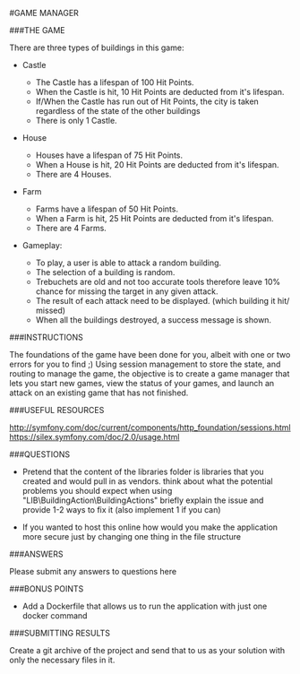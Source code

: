 #GAME MANAGER

###THE GAME 

There are three types of buildings in this game:

- Castle
    - The Castle has a lifespan of 100 Hit Points.
    - When the Castle is hit, 10 Hit Points are deducted from it's lifespan.
    - If/When the Castle has run out of Hit Points, the city is taken regardless 
    of the state of the other buildings
    - There is only 1 Castle.
- House
    - Houses have a lifespan of 75 Hit Points.
    - When a House is hit, 20 Hit Points are deducted from it's lifespan.
    - There are 4 Houses.
- Farm
    - Farms have a lifespan of 50 Hit Points.
    - When a Farm is hit, 25 Hit Points are deducted from it's lifespan.
    - There are 4 Farms.

- Gameplay:

    - To play, a user is able to attack a random building.
    - The selection of a building is random.
    - Trebuchets are old and not too accurate tools therefore leave 10% chance for 
    missing the target in any given attack.
    - The result of each attack need to be displayed. (which building it hit/ missed)
    - When all the buildings destroyed, a success message is shown.

###INSTRUCTIONS 

The foundations of the game have been done for you, albeit with one or two errors for 
you to find ;) Using session management to store the state, and routing to manage the game, 
the objective is to create a game manager that lets you start new games, view the status 
of your games, and launch an attack on an existing game that has not finished.

###USEFUL RESOURCES

http://symfony.com/doc/current/components/http_foundation/sessions.html
https://silex.symfony.com/doc/2.0/usage.html

###QUESTIONS

- Pretend that the content of the libraries folder is libraries that you created and 
would pull in as vendors. think about what the potential problems you should expect 
when using "LIB\BuildingAction\BuildingActions" briefly explain the issue and provide 
1-2 ways to fix it (also implement 1 if you can)

- If you wanted to host this online how would you make the application more secure just 
by changing one thing in the file structure

###ANSWERS

Please submit any answers to questions here 

###BONUS POINTS

- Add a Dockerfile that allows us to run the application with just one docker command

###SUBMITTING RESULTS 

Create a git archive of the project and send that to us as your solution with only the 
necessary files in it.
 




